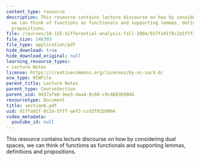 ```yaml
---
content_type: resource
description: This resource contains lecture discourse on how by considering dual spaces,
  we can think of functions as functionals and supporting lemmas, definitions and
  propositions.
file: /courses/18-155-differential-analysis-fall-2004/917fa91f8c2a5fffaef2ccd3f81b9904_section6.pdf
file_size: 146393
file_type: application/pdf
hide_download: true
hide_download_original: null
learning_resource_types:
- Lecture Notes
license: https://creativecommons.org/licenses/by-nc-sa/4.0/
ocw_type: OCWFile
parent_title: Lecture Notes
parent_type: CourseSection
parent_uid: 9d37afe0-3ee3-daa4-8c60-c9c4883b90d4
resourcetype: Document
title: section6.pdf
uid: 917fa91f-8c2a-5fff-aef2-ccd3f81b9904
video_metadata:
  youtube_id: null
---
```

This resource contains lecture discourse on how by considering dual spaces, we can think of functions as functionals and supporting lemmas, definitions and propositions.